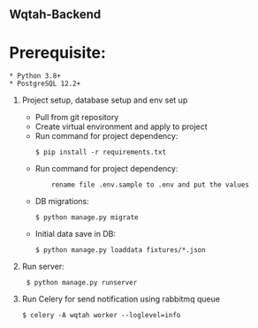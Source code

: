 ## Wqtah-Backend

# Prerequisite:

    * Python 3.8+
    * PostgreSQL 12.2+
    
1. Project setup, database setup and env set up

     * Pull from git repository 
     * Create virtual environment and apply to project
     * Run command for project dependency:
        ```
        $ pip install -r requirements.txt
        ```
     * Run command for project dependency:
        ```
            rename file .env.sample to .env and put the values
        ```
     * DB migrations:
        ```
        $ python manage.py migrate
        ```
     * Initial data save in DB:
        ```
        $ python manage.py loaddata fixtures/*.json
        ```
          
2. Run server:
    ```
     $ python manage.py runserver
    ```
3. Run Celery for send notification using rabbitmq queue
     ```
     $ celery -A wqtah worker --loglevel=info
    ```
